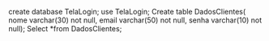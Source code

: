 create database TelaLogin;
use TelaLogin;
Create table DadosClientes(
nome varchar(30) not null,
email varchar(50) not null,
senha varchar(10) not null);
Select *from DadosClientes;
